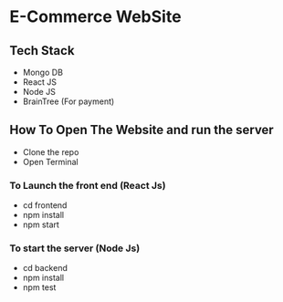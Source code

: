 # E-Commerce WebSite
>
## Tech Stack
- Mongo DB
- React JS
- Node JS
- BrainTree (For payment)
>
##  How To Open The Website and run the server
-  Clone the repo
-  Open Terminal
### To Launch the front end (React Js)
- cd frontend
-  npm install
- npm start
### To start the server (Node Js)
- cd backend
- npm install
- npm test  

